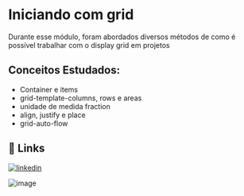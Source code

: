 
# Iniciando com grid
Durante esse módulo, foram abordados diversos métodos de como é possível trabalhar com o display grid em projetos

## Conceitos Estudados:

- Container e items
- grid-template-columns, rows e areas
- unidade de medida fraction
- align, justify e place
- grid-auto-flow

## 🔗 Links
[![linkedin](https://img.shields.io/badge/linkedin-0A66C2?style=for-the-badge&logo=linkedin&logoColor=white)](https://www.linkedin.com/in/webdevjoao/)


![image](https://github.com/JoaoP3drom/Galaxies/assets/111390474/4e698bfe-2302-4326-813c-75b9ba20bfaf)
